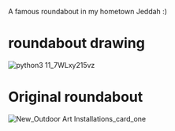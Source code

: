 A famous roundabout in my hometown Jeddah :)


# roundabout drawing
![python3 11_7WLxy215vz](https://github.com/user-attachments/assets/5fa79442-b1dd-4e54-894d-3b99946fe92d)

# Original roundabout
![New_Outdoor Art Installations_card_one](https://github.com/user-attachments/assets/f7780c38-f8ad-47b3-b75c-a5a22f5655f9)

